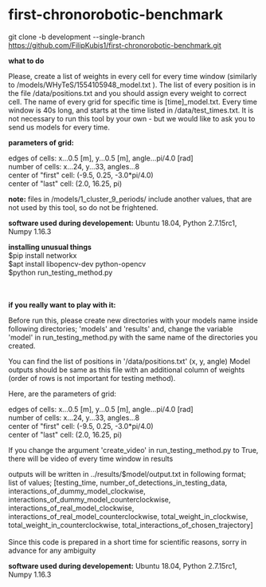 # first-chronorobotic-benchmark

git clone -b development --single-branch https://github.com/FilipKubis1/first-chronorobotic-benchmark.git

**what to do**

Please, create a list of weights in every cell for every time window (similarly to /models/WHyTeS/1554105948_model.txt ).
The list of every position is in the file /data/positions.txt and you should assign every weight to correct cell.
The name of every grid for specific time is [time]_model.txt.
Every time window is 40s long, and starts at the time listed in /data/test_times.txt.
It is not necessary to run this tool by your own - but we would like to ask you to send us models for every time.


**parameters of grid:**

edges of cells: x...0.5 [m], y...0.5 [m], angle...pi/4.0 [rad]<br />
number of cells: x...24, y...33, angles...8<br />
center of "first" cell: (-9.5, 0.25, -3.0*pi/4.0)<br />
center of "last" cell: (2.0, 16.25, pi) <br />

**note:**
files in /models/1_cluster_9_periods/ include another values, that are not used by this tool, so do not be frightened.


**software used during developement:**
Ubuntu 18.04,
Python 2.7.15rc1,
Numpy 1.16.3

**installing unusual things**
<br />
$pip install networkx<br />
$apt install libopencv-dev python-opencv<br />
$python run_testing_method.py<br />
<br /><br />

**if you really want to play with it:**

Before run this, please create new directories with your models name inside following directories; 'models' and 'results'
and, change the variable 'model' in run_testing_method.py with the same name of the directories you created.

You can find the list of positions in '/data/positions.txt' (x, y, angle)
Model outputs should be same as this file with an additional column of weights (order of rows is not important for testing method).

Here, are the parameters of grid:

edges of cells: x...0.5 [m], y...0.5 [m], angle...pi/4.0 [rad]<br />
number of cells: x...24, y...33, angles...8<br />
center of "first" cell: (-9.5, 0.25, -3.0*pi/4.0)<br />
center of "last" cell: (2.0, 16.25, pi) <br />

If you change the argument 'create_video' in run_testing_method.py to True, there will be video of every time window in results

outputs will be written in ../results/$model/output.txt in following format;<br />
list of values; [testing_time, number_of_detections_in_testing_data, interactions_of_dummy_model_clockwise, interactions_of_dummy_model_counterclockwise, interactions_of_real_model_clockwise, interactions_of_real_model_counterclockwise, total_weight_in_clockwise, total_weight_in_counterclockwise, total_interactions_of_chosen_trajectory]<br />
<br />
Since this code is prepared in a short time for scientific reasons, sorry in advance for any ambiguity

**software used during developement:**
Ubuntu 18.04,
Python 2.7.15rc1,
Numpy 1.16.3
